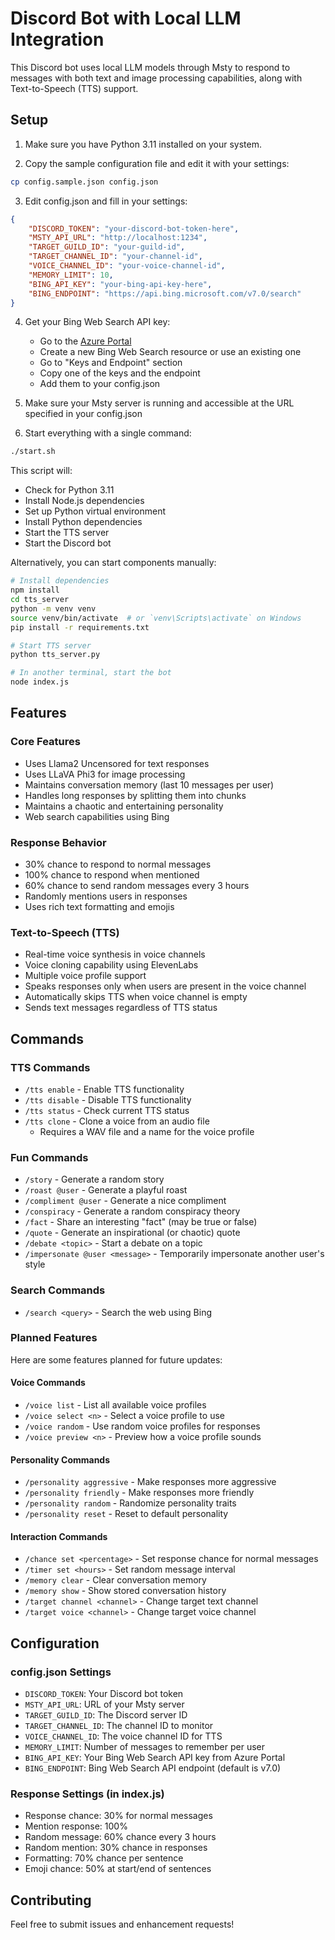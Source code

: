 # Discord Bot with Local LLM Integration

This Discord bot uses local LLM models through Msty to respond to messages with both text and image processing capabilities, along with Text-to-Speech (TTS) support.

## Setup

1. Make sure you have Python 3.11 installed on your system.

2. Copy the sample configuration file and edit it with your settings:
```bash
cp config.sample.json config.json
```

3. Edit config.json and fill in your settings:
```json
{
    "DISCORD_TOKEN": "your-discord-bot-token-here",
    "MSTY_API_URL": "http://localhost:1234",
    "TARGET_GUILD_ID": "your-guild-id",
    "TARGET_CHANNEL_ID": "your-channel-id",
    "VOICE_CHANNEL_ID": "your-voice-channel-id",
    "MEMORY_LIMIT": 10,
    "BING_API_KEY": "your-bing-api-key-here",
    "BING_ENDPOINT": "https://api.bing.microsoft.com/v7.0/search"
}
```

4. Get your Bing Web Search API key:
   - Go to the [Azure Portal](https://portal.azure.com)
   - Create a new Bing Web Search resource or use an existing one
   - Go to "Keys and Endpoint" section
   - Copy one of the keys and the endpoint
   - Add them to your config.json

5. Make sure your Msty server is running and accessible at the URL specified in your config.json

5. Start everything with a single command:
```bash
./start.sh
```

This script will:
- Check for Python 3.11
- Install Node.js dependencies
- Set up Python virtual environment
- Install Python dependencies
- Start the TTS server
- Start the Discord bot

Alternatively, you can start components manually:

```bash
# Install dependencies
npm install
cd tts_server
python -m venv venv
source venv/bin/activate  # or `venv\Scripts\activate` on Windows
pip install -r requirements.txt

# Start TTS server
python tts_server.py

# In another terminal, start the bot
node index.js
```

## Features

### Core Features
- Uses Llama2 Uncensored for text responses
- Uses LLaVA Phi3 for image processing
- Maintains conversation memory (last 10 messages per user)
- Handles long responses by splitting them into chunks
- Maintains a chaotic and entertaining personality
- Web search capabilities using Bing

### Response Behavior
- 30% chance to respond to normal messages
- 100% chance to respond when mentioned
- 60% chance to send random messages every 3 hours
- Randomly mentions users in responses
- Uses rich text formatting and emojis

### Text-to-Speech (TTS)
- Real-time voice synthesis in voice channels
- Voice cloning capability using ElevenLabs
- Multiple voice profile support
- Speaks responses only when users are present in the voice channel
- Automatically skips TTS when voice channel is empty
- Sends text messages regardless of TTS status

## Commands

### TTS Commands
- `/tts enable` - Enable TTS functionality
- `/tts disable` - Disable TTS functionality
- `/tts status` - Check current TTS status
- `/tts clone` - Clone a voice from an audio file
  - Requires a WAV file and a name for the voice profile

### Fun Commands
- `/story` - Generate a random story
- `/roast @user` - Generate a playful roast
- `/compliment @user` - Generate a nice compliment
- `/conspiracy` - Generate a random conspiracy theory
- `/fact` - Share an interesting "fact" (may be true or false)
- `/quote` - Generate an inspirational (or chaotic) quote
- `/debate <topic>` - Start a debate on a topic
- `/impersonate @user <message>` - Temporarily impersonate another user's style

### Search Commands
- `/search <query>` - Search the web using Bing

### Planned Features
Here are some features planned for future updates:

#### Voice Commands
- `/voice list` - List all available voice profiles
- `/voice select <n>` - Select a voice profile to use
- `/voice random` - Use random voice profiles for responses
- `/voice preview <n>` - Preview how a voice profile sounds

#### Personality Commands
- `/personality aggressive` - Make responses more aggressive
- `/personality friendly` - Make responses more friendly
- `/personality random` - Randomize personality traits
- `/personality reset` - Reset to default personality

#### Interaction Commands
- `/chance set <percentage>` - Set response chance for normal messages
- `/timer set <hours>` - Set random message interval
- `/memory clear` - Clear conversation memory
- `/memory show` - Show stored conversation history
- `/target channel <channel>` - Change target text channel
- `/target voice <channel>` - Change target voice channel

## Configuration

### config.json Settings
- `DISCORD_TOKEN`: Your Discord bot token
- `MSTY_API_URL`: URL of your Msty server
- `TARGET_GUILD_ID`: The Discord server ID
- `TARGET_CHANNEL_ID`: The channel ID to monitor
- `VOICE_CHANNEL_ID`: The voice channel ID for TTS
- `MEMORY_LIMIT`: Number of messages to remember per user
- `BING_API_KEY`: Your Bing Web Search API key from Azure Portal
- `BING_ENDPOINT`: Bing Web Search API endpoint (default is v7.0)

### Response Settings (in index.js)
- Response chance: 30% for normal messages
- Mention response: 100%
- Random message: 60% chance every 3 hours
- Random mention: 30% chance in responses
- Formatting: 70% chance per sentence
- Emoji chance: 50% at start/end of sentences

## Contributing

Feel free to submit issues and enhancement requests!